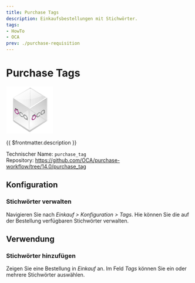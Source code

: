 ```yaml
---
title: Purchase Tags
description: Einkaufsbestellungen mit Stichwörter.
tags:
- HowTo
- OCA
prev: ./purchase-requisition
---
```

# Purchase Tags
![icon_oca_app](attachments/icon_oca_app.png)

{{ $frontmatter.description }}

Technischer Name: `purchase_tag`\
Repository: <https://github.com/OCA/purchase-workflow/tree/14.0/purchase_tag>

## Konfiguration

### Stichwörter verwalten

Navigieren Sie nach *Einkauf > Konfiguration  > Tags*. Hie können Sie die auf der Bestellung verfügbaren Stichwörter verwalten.

## Verwendung

### Stichwörter hinzufügen

Zeigen Sie eine Bestellung in *Einkauf* an. Im Feld *Tags* können Sie ein oder mehrere Stichwörter auswählen.  